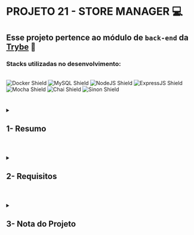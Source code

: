 # PROJETO 21 - STORE MANAGER :computer:

## Esse projeto pertence ao módulo de `back-end` da [Trybe](https://www.betrybe.com/) :green_heart:

### Stacks utilizadas no desenvolvimento:
<div style="display: inline_block"><br>
  <img src="https://img.shields.io/badge/Docker-2CA5E0?style=for-the-badge&logo=docker&logoColor=white" alt="Docker Shield" />
  <img src="https://img.shields.io/badge/MySQL-005C84?style=for-the-badge&logo=mysql&logoColor=white" alt="MySQL Shield" />
  <img src="https://img.shields.io/badge/Node.js-339933?style=for-the-badge&logo=nodedotjs&logoColor=white" alt="NodeJS Shield" />
  <img src="https://img.shields.io/badge/Express.js-000000?style=for-the-badge&logo=express&logoColor=white" alt="ExpressJS Shield" />
  <img src="https://img.shields.io/badge/Mocha-8D6748?style=for-the-badge&logo=Mocha&logoColor=white" alt="Mocha Shield" />
  <img src="https://img.shields.io/badge/chai-A30701?style=for-the-badge&logo=chai&logoColor=white" alt="Chai Shield" />
  <img src="https://img.shields.io/badge/Sinon-2EE5E0?style=for-the-badge&logo=Sinon" alt="Sinon Shield" />
</div>
 
 #
<details>
 
<summary>
  
## 1- Resumo
  
</summary>

Para realizar esse projeto desenvolvi uma API tendo em mente as 4 operações básicas de uma aplicação, o CRUD (Create, Read, Update e Delete). Além disso desenvolvi endpoints que liam e escreviam em um arquivo utilizando o módulo fs do Node.JS. Esse módulo disponibiliza diversas funcionalidades úteis para acessar e interagir com algum arquivo do sistema.
  
No processo de desenvolvimento usei o Docker para envolver a aplicação em seu próprio ambiente, Node.JS para transação de dados e requisições assíncronas do back-end , JavaScript e o Express para criar um servidor na aplicação.

Por fim, com objetivo de validar e tratar as informações, criei diversos middlewares que foram implementados nos endpoints de acordo com a necessidade de cada um. Veja mais abaixo!
  
</details>

#

<details>
 
<summary>
 
## 2- Requisitos

</summary>

* I. Crie endpoints para listar produtos
* II. Desenvolva testes que cubram no mínimo 5% de linhas e tenha no mínimo 2 funções escritas nas camadas da sua aplicação
* III. Crie endpoint para cadastrar produtos
* IV. Crie validações para produtos
* V. Desenvolva testes que cubram no mínimo 10% de linhas e tenha no mínimo 3 funções escritas nas camadas da sua aplicação
* VI. Crie endpoint para validar e cadastrar vendas
* VII. Desenvolva testes que cubram no mínimo 15% de linhas e tenha no mínimo 4 funções escritas nas camadas da sua aplicação
* VIII. Crie endpoints para listar vendas
* IX. Desenvolva testes que cubram no mínimo 20% de linhas e tenha no mínimo 6 funções escritas nas camadas da sua aplicação
* X. Crie endpoint para atualizar um produto
* XI. Desenvolva testes que cubram no mínimo 25% de linhas e tenha no mínimo 7 funções escritas nas camadas da sua aplicação
* XII. Crie endpoint para deletar um produto
* XIII. Desenvolva testes que cubram no mínimo 30% de linhas e tenha no mínimo 8 funções escritas nas camadas da sua aplicação
* XIV. Crie endpoint para deletar uma venda
* XV. Desenvolva testes que cubram no mínimo 35% de linhas e tenha no mínimo 9 funções escritas nas camadas da sua aplicação
* XVI. Crie endpoint para atualizar uma venda
* XVII. Desenvolva testes que cubram no mínimo 40% de linhas e tenha no mínimo 10 funções escritas nas camadas da sua aplicação
* XVIII. Crie endpoint products/search?q=searchTerm
* XIX. Desenvolva testes que cubram no mínimo 50% de linhas e tenha no mínimo 10 funções escritas nas camadas da sua aplicação
* XX. Desenvolva testes que cubram no mínimo 60% de linhas e tenha no mínimo 10 funções escritas nas camadas da sua aplicação
  
</details>

# 

<details>
 
<summary>

## 3- Nota do Projeto
 
</summary>

## 100% :heavy_check_mark:

![Project-store-manager-grade](https://github.com/jonnoliveira/trybe-project-21-store-manager/blob/main/images/store-manager-grade.png)

</details> 
 
# 
